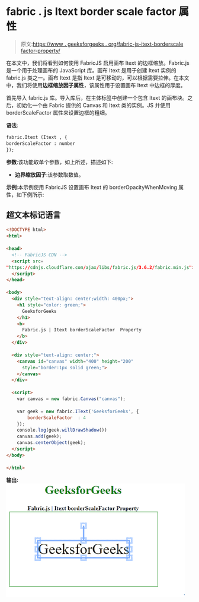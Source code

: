 # fabric . js Itext border scale factor 属性

> 原文:[https://www . geeksforgeeks . org/fabric-js-itext-borderscale factor-property/](https://www.geeksforgeeks.org/fabric-js-itext-borderscalefactor-property/)

在本文中，我们将看到如何使用 FabricJS 启用画布 Itext 的边框缩放。Fabric.js 是一个用于处理画布的 JavaScript 库。画布 Itext 是用于创建 Itext 实例的 fabric.js 类之一。画布 Itext 是指 Itext 是可移动的，可以根据需要拉伸。在本文中，我们将使用**边框缩放因子属性**，该属性用于设置画布 Itext 中边框的厚度。

首先导入 fabric.js 库。导入库后，在主体标签中创建一个包含 Itext 的画布块。之后，初始化一个由 Fabric 提供的 Canvas 和 Itext 类的实例。JS 并使用 borderScaleFactor 属性来设置边框的粗细。

**语法**:

```html
fabric.Itext (Itext , {
borderScaleFactor : number
});
```

**参数**:该功能取单个参数，如上所述，描述如下:

*   **边界缩放因子**:该参数取数值。

**示例**:本示例使用 FabricJS 设置画布 Itext 的 borderOpacityWhenMoving 属性，如下例所示:

## 超文本标记语言

```html
<!DOCTYPE html> 
<html> 

<head>
  <!-- FabricJS CDN -->
  <script src= 
"https://cdnjs.cloudflare.com/ajax/libs/fabric.js/3.6.2/fabric.min.js"> 
  </script> 
</head> 

<body> 
  <div style="text-align: center;width: 400px;"> 
    <h1 style="color: green;"> 
      GeeksforGeeks 
    </h1>
    <b> 
      Fabric.js | Itext borderScaleFactor  Property 
    </b> 
  </div> 

  <div style="text-align: center;"> 
    <canvas id="canvas" width="400" height="200"
      style="border:1px solid green;"> 
    </canvas> 
  </div> 

  <script> 
    var canvas = new fabric.Canvas("canvas"); 

    var geek = new fabric.IText('GeeksforGeeks', {
        borderScaleFactor  : 4
    });
    console.log(geek.willDrawShadow())
    canvas.add(geek);
    canvas.centerObject(geek); 
  </script> 
</body> 

</html>
```

**输出:**
![](img/6c9bb37e3d7f67b8f99fd1c104a21bd3.png)
